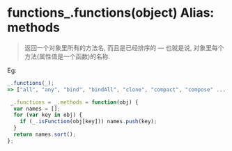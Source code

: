 # functions_.functions(object) Alias: methods 
> 返回一个对象里所有的方法名, 而且是已经排序的 — 也就是说, 对象里每个方法(属性值是一个函数)的名称.

Eg:
```js
_.functions(_);
=> ["all", "any", "bind", "bindAll", "clone", "compact", "compose" ...
```

```js
 _.functions = _.methods = function(obj) {
  var names = [];
  for (var key in obj) {
    if (_.isFunction(obj[key])) names.push(key);
  }
  return names.sort();
};
```